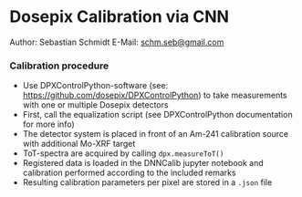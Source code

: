 # Dosepix Calibration via CNN
Author: Sebastian Schmidt
E-Mail: schm.seb@gmail.com  

### Calibration procedure
- Use DPXControlPython-software (see: https://github.com/dosepix/DPXControlPython) to take measurements with one or multiple Dosepix detectors
- First, call the equalization script (see DPXControlPython documentation for more info)
- The detector system is placed in front of an Am-241 calibration source with additional Mo-XRF target
- ToT-spectra are acquired by calling `dpx.measureToT()`
- Registered data is loaded in the DNNCalib jupyter notebook and calibration performed according to the included remarks
- Resulting calibration parameters per pixel are stored in a `.json` file
